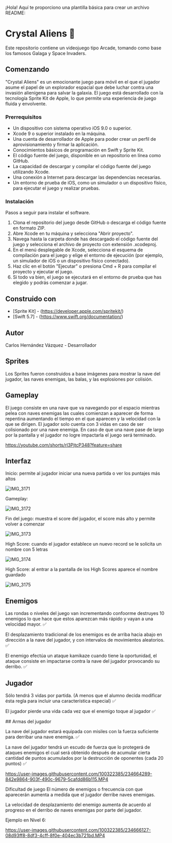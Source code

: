 ¡Hola! Aquí te proporciono una plantilla básica para crear un archivo README:

# Crystal Aliens 🚀

Este repositorio contiene un videojuego tipo Arcade, tomando como base los famosos Galaga y Space Invaders.

## Comenzando

"Crystal Aliens" es un emocionante juego para móvil en el que el jugador asume el papel de un explorador espacial que debe luchar contra una invasión alienígena para salvar la galaxia. El juego está desarrollado con la tecnología Sprite Kit de Apple, lo que permite una experiencia de juego fluida y envolvente.

### Prerrequisitos

- Un dispositivo con sistema operativo iOS 9.0 o superior.
- Xcode 9 o superior instalado en la máquina.
- Una cuenta de desarrollador de Apple para poder crear un perfil de aprovisionamiento y firmar la aplicación.
- Conocimientos básicos de programación en Swift y Sprite Kit.
- El código fuente del juego, disponible en un repositorio en línea como GitHub.
- La capacidad de descargar y compilar el código fuente del juego utilizando Xcode.
- Una conexión a Internet para descargar las dependencias necesarias.
- Un entorno de prueba de iOS, como un simulador o un dispositivo físico, para ejecutar el juego y realizar pruebas.

### Instalación

Pasos a seguir para instalar el software.

1. Clona el repositorio del juego desde GitHub o descarga el código fuente en formato ZIP.
2. Abre Xcode en tu máquina y selecciona "Abrir proyecto".
3. Navega hasta la carpeta donde has descargado el código fuente del juego y selecciona el archivo de proyecto con extensión .xcodeproj.
4. En el menú desplegable de Xcode, selecciona el esquema de compilación para el juego y elige el entorno de ejecución (por ejemplo, un simulador de iOS o un dispositivo físico conectado).
5. Haz clic en el botón "Ejecutar" o presiona Cmd + R para compilar el proyecto y ejecutar el juego.
6. Si todo va bien, el juego se ejecutará en el entorno de prueba que has elegido y podrás comenzar a jugar.

## Construido con

* [Sprite Kit] - (https://developer.apple.com/spritekit/)
* [Swift 5.7] - (https://www.swift.org/documentation/)

## Autor

Carlos Hernández Vázquez -  Desarrollador  

## Sprites 

Los Sprites fueron construidos a base imágenes para mostrar la nave del jugador, las naves enemigas, las balas, y las explosiones por colisión.

## Gameplay 

El juego consiste en una nave que va navegando por el espacio mientras pelea con naves enemigas las cuales comienzan a aparecer de forma repentina aumentando el tiempo en el que aparecen y la velocidad con la que se dirigen. El jugador solo cuenta con 3 vidas en caso de ser colisionado por una nave enemiga. En caso de que una nave pase de largo por la pantalla y el jugador no logre impactarla el juego será terminado. 

https://youtube.com/shorts/rl3PjtcP348?feature=share

## Interfaz 

Inicio: permite al jugador iniciar una nueva partida o ver los puntajes más altos 

![IMG_3171](https://user-images.githubusercontent.com/100322385/234654762-034a45b2-6feb-4352-9c35-a62f321e062f.PNG)

Gameplay: 

![IMG_3172](https://user-images.githubusercontent.com/100322385/234654978-7cf4f8fc-a75f-4e05-a32a-e6c21029b6f4.PNG)


Fin del juego: muestra el score del jugador, el score más alto y permite volver a comenzar 

![IMG_3173](https://user-images.githubusercontent.com/100322385/234656047-ebfe05aa-b745-4fa7-a151-8cc1538636ce.PNG)


High Score: cuando el jugador establece un nuevo record se le solicita un nombre con 5 letras 

![IMG_3174](https://user-images.githubusercontent.com/100322385/234655381-008e0b31-7046-41b9-801d-dff9191a5334.PNG)

High Score: al entrar a la pantalla de los High Scores aparece el nombre guardado 

![IMG_3175](https://user-images.githubusercontent.com/100322385/234655702-910e1d77-0026-47bb-b844-0c304b8424bb.PNG)

## Enemigos 

Las rondas o niveles del juego van incrementando confoorme destruyes 10 enemigos lo que hace que estos aparezcan más rápido y vayan a una velocidad mayor. ✅

El desplazamiento tradicional de los enemigos es de arriba hacia abajo en dirección a la nave del
jugador, y con intervalos de movimientos aleatorios. ✅

El enemigo efectúa un ataque kamikaze cuando tiene la oportunidad, el ataque consiste en
impactarse contra la nave del jugador provocando su derribo. ✅


## Jugador 

Sólo tendrá 3 vidas por partida. (A menos que el alumno decida modificar ésta regla para
incluir una característica especial) ✅

El jugador pierde una vida cada vez que el enemigo toque al jugador ✅

## Armas del jugador

La nave del jugador estará equipada con misiles con la fuerza suficiente para derribar una
nave enemiga. ✅

La nave del jugador tendrá un escudo de fuerza que lo protegerá de ataques enemigos el
cual será obtenido después de acumular cierta cantidad de puntos acumulados por la destrucción de oponentes (cada 20 puntos) ✅

https://user-images.githubusercontent.com/100322385/234664289-842e9864-903f-490c-9679-5cafdd86b115.MP4


Dificultad de juego
El número de enemigos o frecuencia con que aparecerán aumenta a medida que el
jugador derribe naves enemigas.

La velocidad de desplazamiento del enemigo aumenta de acuerdo al progreso en el
derribo de naves enemigas por parte del jugador.

Ejemplo en Nivel 6: 

https://user-images.githubusercontent.com/100322385/234666127-08d93ff8-8df3-4cff-8f0e-404ec3b721bd.MP4




